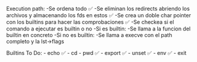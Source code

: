 Execution path:
				-Se ordena todo ✅
				-Se eliminan los redirects abriendo los archivos y almacenando los fds en estos ✅
				-Se crea un doble char pointer con los builtins para hacer las comprobaciones ✅
				-Se checkea si el comando a ejecutar es builtin o no
					-Si es builtin:
									-Se llama a la funcion del builtin en concreto
					-Si no es builtin:
									-Se llama a execve con el path completo y la lst->flags

Builtins To Do:
				- echo ✅
				- cd
				- pwd ✅
				- export ✅
				- unset ✅
				- env ✅
				- exit